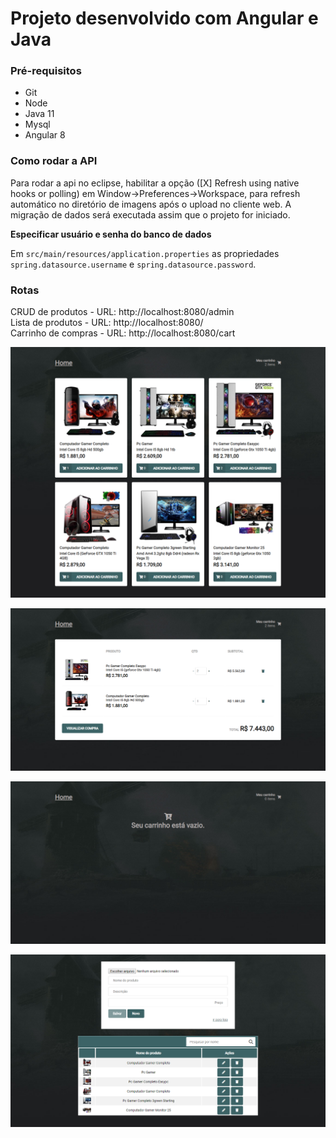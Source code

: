 # Projeto desenvolvido com Angular e Java

### Pré-requisitos

- Git
- Node
- Java 11
- Mysql
- Angular 8

### Como rodar a API

Para rodar a api no eclipse, habilitar a opção ([X] Refresh using native hooks or polling) em
Window->Preferences->Workspace, para refresh automático no diretório de imagens após o upload no cliente web. A migração de dados será executada assim que o projeto for iniciado.

**Especificar usuário e senha do banco de dados**

Em `src/main/resources/application.properties` as propriedades `spring.datasource.username` e
`spring.datasource.password`.

### Rotas 

CRUD de produtos - URL: http://localhost:8080/admin <br />
Lista de produtos - URL: http://localhost:8080/  <br />
Carrinho de compras - URL: http://localhost:8080/cart

![screenshot01](screenshots/screenshot01.png)

![screenshot02](screenshots/screenshot02.png)

![screenshot03](screenshots/screenshot03.png)

![screenshot03](screenshots/screenshot04.png)

